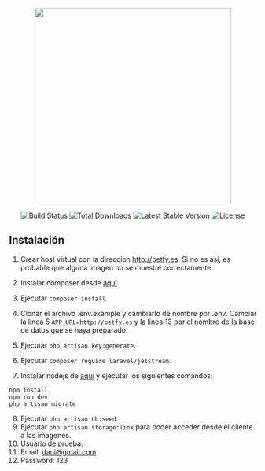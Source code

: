 <p align="center"><a href="https://laravel.com" target="_blank"><img src="https://raw.githubusercontent.com/laravel/art/master/logo-lockup/5%20SVG/2%20CMYK/1%20Full%20Color/laravel-logolockup-cmyk-red.svg" width="400"></a></p>

<p align="center">
<a href="https://travis-ci.org/laravel/framework"><img src="https://travis-ci.org/laravel/framework.svg" alt="Build Status"></a>
<a href="https://packagist.org/packages/laravel/framework"><img src="https://img.shields.io/packagist/dt/laravel/framework" alt="Total Downloads"></a>
<a href="https://packagist.org/packages/laravel/framework"><img src="https://img.shields.io/packagist/v/laravel/framework" alt="Latest Stable Version"></a>
<a href="https://packagist.org/packages/laravel/framework"><img src="https://img.shields.io/packagist/l/laravel/framework" alt="License"></a>
</p>

## Instalación

1. Crear host virtual con la direccion http://petfy.es. Si no es asi, es probable que alguna imagen no se muestre correctamente
1. Instalar composer desde [aquí](https://getcomposer.org/download/)
2. Ejecutar `composer install`.
3. Clonar el archivo .env.example y cambiarlo de nombre por .env. Cambiar la linea 5 `APP_URL=http://petfy.es` y la linea
13 por el nombre de la base de datos que se haya preparado.
    
5. Ejecutar `php artisan key:generate`.
6. Ejecutar `composer require laravel/jetstream`.
7. Instalar nodejs de [aqui](https://nodejs.org/es/download/) y ejecutar los siguientes comandos:
```
npm install
npm run dev
php artisan migrate
```

8. Ejecutar `php artisan db:seed`.
9. Ejecutar `php artisan storage:link` para poder acceder desde el cliente a las imagenes.
10. Usuario de prueba:
1. Email: dani@gmail.com
2. Password: 123
